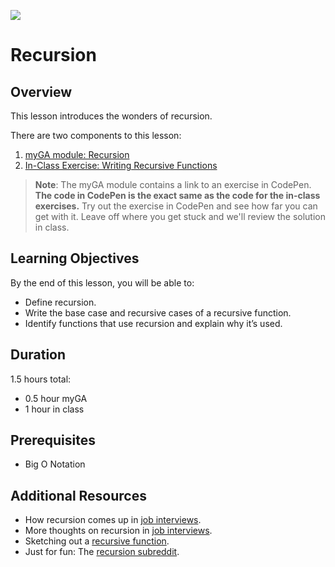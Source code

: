 ![](https://ga-dash.s3.amazonaws.com/production/assets/logo-9f88ae6c9c3871690e33280fcf557f33.png) 

# Recursion

## Overview
This lesson introduces the wonders of recursion.

There are two components to this lesson:
1. [myGA module: Recursion](https://my.generalassemb.ly/activities/773)
2. [In-Class Exercise: Writing Recursive Functions](https://git.generalassemb.ly/software-engineering-immersive/SEI-Course-Materials/blob/master/6_computer-science-materials/algorithms/recursion/exercises/recursion.js)

> **Note**: The myGA module contains a link to an exercise in CodePen. **The code in CodePen is the exact same as the code for the in-class exercises.** Try out the exercise in CodePen and see how far you can get with it. Leave off where you get stuck and we'll review the solution in class.

## Learning Objectives
By the end of this lesson, you will be able to:
- Define recursion. 
- Write the base case and recursive cases of a recursive function. 
- Identify functions that use recursion and explain why it’s used.

## Duration
1.5 hours total:
* 0.5 hour myGA
* 1 hour in class

## Prerequisites
* Big O Notation

## Additional Resources
- How recursion comes up in [job interviews](https://hackernoon.com/coding-interview-recursion-f0d60c9dbb60).
- More thoughts on recursion in [job interviews](https://www.byte-by-byte.com/recursion/).
- Sketching out a [recursive function](https://www.youtube.com/watch?v=bGC2fNALbNU).
- Just for fun: The [recursion subreddit](https://www.reddit.com/r/recursion).
